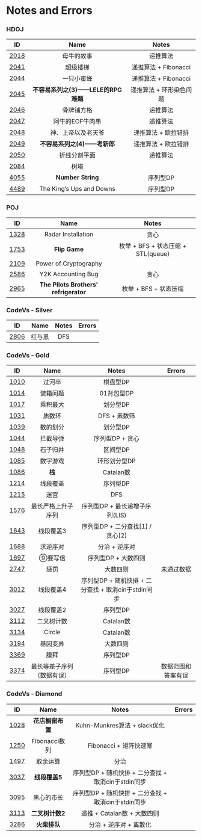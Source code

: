 # Notes and Errors

### HDOJ

|                    ID                    |           Name            |       Notes       |
| :--------------------------------------: | :-----------------------: | :---------------: |
| [2018](http://acm.hdu.edu.cn/showproblem.php?pid=2018) |           母牛的故事           |       递推算法        |
| [2041](http://acm.hdu.edu.cn/showproblem.php?pid=2041) |           超级楼梯            | 递推算法 +  Fibonacci |
| [2044](http://acm.hdu.edu.cn/showproblem.php?pid=2044) |           一只小蜜蜂           | 递推算法 +  Fibonacci |
| [2045](http://acm.hdu.edu.cn/showproblem.php?pid=2045) | **不容易系列之(3)——LELE的RPG难题** |   递推算法 + 环形染色问题   |
| [2046](http://acm.hdu.edu.cn/showproblem.php?pid=2046) |           骨牌铺方格           |       递推算法        |
| [2047](http://acm.hdu.edu.cn/showproblem.php?pid=2047) |         阿牛的EOF牛肉串         |       递推算法        |
| [2048](http://acm.hdu.edu.cn/showproblem.php?pid=2048) |         神、上帝以及老天爷         |    递推算法 + 欧拉错排    |
| [2049](http://acm.hdu.edu.cn/showproblem.php?pid=2049) |    **不容易系列之(4)——考新郎**     |    递推算法 + 欧拉错排    |
| [2050](http://acm.hdu.edu.cn/showproblem.php?pid=2050) |          折线分割平面           |       递推算法        |
| [2084](http://acm.hdu.edu.cn/showproblem.php?pid=2084) |            树塔             |                   |
| [4055](http://acm.hdu.edu.cn/showproblem.php?pid=4055) |     **Number String**     |       序列型DP       |
| [4489](http://acm.hdu.edu.cn/showproblem.php?pid=4489) | The King’s Ups and Downs  |       序列型DP       |

### POJ

|                   ID                   |                 Name                  |            Notes             |
| :------------------------------------: | :-----------------------------------: | :--------------------------: |
| [1328](http://poj.org/problem?id=1328) |          Radar Installation           |              贪心              |
| [1753](http://poj.org/problem?id=1753) |             **Flip Game**             | 枚举 + BFS + 状态压缩 + STL(queue) |
| [2109](http://poj.org/problem?id=2109) |         Power of Cryptography         |                              |
| [2586](http://poj.org/problem?id=2586) |          Y2K Accounting Bug           |              贪心              |
| [2965](http://poj.org/problem?id=2965) | **The Pilots Brothers' refrigerator** |       枚举 + BFS + 状态压缩        |



### CodeVs - Silver

|                   ID                   | Name | Notes | Errors |
| :------------------------------------: | :--: | :---: | :----: |
| [2806](http://codevs.cn/problem/2806/) | 红与黑  |  DFS  |        |

### CodeVs - Gold

|                   ID                   |     Name      |                Notes                 |  Errors   |
| :------------------------------------: | :-----------: | :----------------------------------: | :-------: |
| [1010](http://codevs.cn/problem/1010/) |      过河卒      |                棋盘型DP                 |           |
| [1014](http://codevs.cn/problem/1014/) |     装箱问题      |               01背包型DP                |           |
| [1017](http://codevs.cn/problem/1017/) |     乘积最大      |                划分型DP                 |           |
| [1031](http://codevs.cn/problem/1031/) |      质数环      |              DFS + 素数筛               |           |
| [1039](http://codevs.cn/problem/1039/) |     数的划分      |                划分型DP                 |           |
| [1044](http://codevs.cn/problem/1044/) |     拦截导弹      |              序列型DP + 贪心              |           |
| [1048](http://codevs.cn/problem/1048/) |     石子归并      |                区间型DP                 |           |
| [1085](http://codevs.cn/problem/1085/) |     数字游戏      |               环形划分型DP                |           |
| [1086](http://codevs.cn/problem/1086/) |     **栈**     |               Catalan数               |           |
| [1214](http://codevs.cn/problem/1214/) |     线段覆盖      |                序列型DP                 |           |
| [1215](http://codevs.cn/problem/1215/) |      迷宫       |                 DFS                  |           |
| [1576](http://codevs.cn/problem/1576/) |   最长严格上升子序列   |         序列型DP + 最长递增子序列(LIS)         |           |
| [1643](http://codevs.cn/problem/1643/) |     线段覆盖3     |       序列型DP + 二分查找[1] / 贪心[2]        |           |
| [1688](http://codevs.cn/problem/1688/) |     求逆序对      |               分治 + 逆序对               |           |
| [1697](http://codevs.cn/problem/1697/) |     ⑨要写信      |             序列型DP + 大数四则             |           |
| [2747](http://codevs.cn/problem/2747/) |      惩罚       |                 大数四则                 |   未通过数据   |
| [3012](http://codevs.cn/problem/3012/) |     线段覆盖4     | 序列型DP + 随机快排 + 二分查找 +  取消cin于stdin同步 |           |
| [3027](http://codevs.cn/problem/3027/) |     线段覆盖2     |                序列型DP                 |           |
| [3112](http://codevs.cn/problem/3112/) |     二叉树计数     |               Catalan数               |           |
| [3134](http://codevs.cn/problem/3134/) |    Circle     |               Catalan数               |           |
| [3194](http://codevs.cn/problem/3194/) |     基因变异      |                 大数四则                 |           |
| [3369](http://codevs.cn/problem/3369/) |      膜拜       |                序列型DP                 |           |
| [3374](http://codevs.cn/problem/3374/) | 最长等差子序列（数据有误） |                序列型DP                 | 数据范围和答案有误 |

### CodeVs - Diamond

|                   ID                   |    Name     |                Notes                 | Errors |
| :------------------------------------: | :---------: | :----------------------------------: | :----: |
| [1028](http://codevs.cn/problem/1028/) | **花店橱窗布置**  |       Kuhn-Munkres算法 + slack优化       |        |
| [1250](http://codevs.cn/problem/1250/) | Fibonacci数列 |          Fibonacci + 矩阵快速幂           |        |
| [1497](http://codevs.cn/problem/1497/) |    取余运算     |                  分治                  |        |
| [3037](http://codevs.cn/problem/3037/) |  **线段覆盖5**  | 序列型DP + 随机快排 + 二分查找 +  取消cin于stdin同步 |        |
| [3095](http://codevs.cn/problem/3095/) |    黑心的市长    | 序列型DP + 随机快排 + 二分查找 +  取消cin于stdin同步 |        |
| [3113](http://codevs.cn/problem/3113/) | **二叉树计数2**  |         递推 + Catalan数 + 大数四则         |        |
| [3286](http://codevs.cn/problem/3286/) |  **火柴排队**   |            分治 + 逆序对 + 离散化            |        |